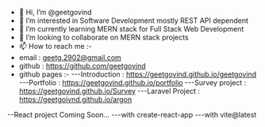 - 👋 Hi, I’m @geetgovind
- 👀 I’m interested in Software Development mostly REST API dependent
- 🌱 I’m currently learning MERN stack for Full Stack Web Development
- 💞️ I’m looking to collaborate on MERN stack projects
- 📫 How to reach me :-
- email : geetg.2902@gmail.com
- github : https://github.com/geetgovind
- github pages :-
---Introduction     : https://geetgovind.github.io/geetgovind
---Portfolio        : https://geetgovind.github.io/portfolio
---Survey project   : https://geetgovind.github.io/Survey
---Laravel Project  : https://geetgoivnd.github.io/argon

--React project Coming Soon...
---with create-react-app
---with vite@latest

<!---
geetgovind/geetgovind is a ✨ special ✨ repository because its `README.md` (this file) appears on your GitHub profile.
You can click the Preview link to take a look at your changes.
--->
